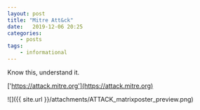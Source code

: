 ```yaml
---
layout: post
title: "Mitre Att&ck"
date:	2019-12-06 20:25
categories:
    - posts
tags:
    - informational
---
```


Know this, understand it.

['https://attack.mitre.org'](https://attack.mitre.org)

![]({{ site.url }}/attachments/ATTACK_matrixposter_preview.png)
